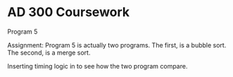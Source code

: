 # AD 300 Coursework
Program 5

Assignment:
Program 5 is actually two programs.
The first, is a bubble sort.
The second, is a merge sort.

Inserting timing logic in to see how the two program compare.